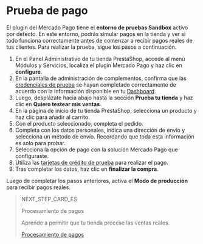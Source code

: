 # Prueba de pago
 
El plugin del Mercado Pago tiene el **entorno de pruebas Sandbox** activo por defecto. En este entorno, podrás simular pagos en la tienda y ver si todo funciona correctamente antes de comenzar a recibir pagos reales de tus clientes. Para realizar la prueba, sigue los pasos a continuación.
 
1. En el Panel Administrativo de tu tienda PrestaShop, accede al menú Módulos y Servicios, localiza el plugin Mercado Pago y haz clic en **configure**.
2. En la pantalla de administración de complementos, confirma que las [credenciales de prueba](https://www.mercadopago[FAKER][URL][DOMAIN]/developers/es/guides/resources/credentials) se hayan completado correctamente de acuerdo con la información disponible en tu [Dashboard](https://www.mercadopago[FAKER][URL][DOMAIN]/developers/es/guides/resources/devpanel).
3. Luego, desplázate hacia abajo hasta la sección **Prueba tu tienda** y haz clic en **Quiero testear mis ventas**.
4. En la página de inicio de tu tienda PrestaShop, selecciona un producto y haz clic para añadir al carrito.
5. Con el producto seleccionado, completa el pedido.
6. Completa con los datos personales, indica una dirección de envío y selecciona un método de envío. Recordando que toda esta información es solo para probar.
7. Selecciona la opción de pago con la solución Mercado Pago que configuraste.
8. Utiliza las [tarjetas de crédito de prueba](https://www.mercadopago[FAKER][URL][DOMAIN]/developers/en/guides/resources/localization/local-cards) para realizar el pago.
9. Tras completar los datos, haz clic en **finalizar la compra**.
 
Luego de completar los pasos anteriores, activa el **Modo de producción** para recibir pagos reales.
 
> NEXT_STEP_CARD_ES
>
> Procesamiento de pagos
>
> Aprende a permitir que tu tienda procese las ventas reales.
>
> [Procesamiento de pagos](https://www.mercadopago[FAKER][URL][DOMAIN]/developers/es/guides/plugins/prestashop/receive-payments)